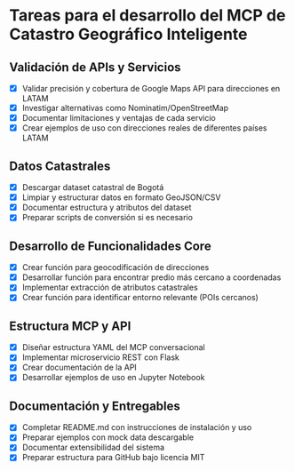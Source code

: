 # Tareas para el desarrollo del MCP de Catastro Geográfico Inteligente

## Validación de APIs y Servicios
- [x] Validar precisión y cobertura de Google Maps API para direcciones en LATAM
- [x] Investigar alternativas como Nominatim/OpenStreetMap
- [x] Documentar limitaciones y ventajas de cada servicio
- [x] Crear ejemplos de uso con direcciones reales de diferentes países LATAM

## Datos Catastrales
- [x] Descargar dataset catastral de Bogotá
- [x] Limpiar y estructurar datos en formato GeoJSON/CSV
- [x] Documentar estructura y atributos del dataset
- [x] Preparar scripts de conversión si es necesario

## Desarrollo de Funcionalidades Core
- [x] Crear función para geocodificación de direcciones
- [x] Desarrollar función para encontrar predio más cercano a coordenadas
- [x] Implementar extracción de atributos catastrales
- [x] Crear función para identificar entorno relevante (POIs cercanos)

## Estructura MCP y API
- [x] Diseñar estructura YAML del MCP conversacional
- [x] Implementar microservicio REST con Flask
- [x] Crear documentación de la API
- [x] Desarrollar ejemplos de uso en Jupyter Notebook

## Documentación y Entregables
- [x] Completar README.md con instrucciones de instalación y uso
- [x] Preparar ejemplos con mock data descargable
- [x] Documentar extensibilidad del sistema
- [x] Preparar estructura para GitHub bajo licencia MIT

